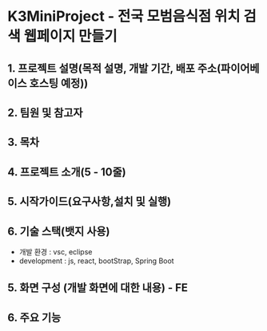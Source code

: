 # __K3MiniProject - 전국 모범음식점 위치 검색 웹페이지 만들기__

## 1. 프로젝트 설명(목적 설명, 개발 기간, 배포 주소(파이어베이스 호스팅 예정))

## 2. 팀원 및 참고자

## 3. 목차 

## 4. 프로젝트 소개(5 - 10줄)

## 5. 시작가이드(요구사항,설치 및 실행)

## 6. 기술 스택(뱃지 사용)

+ 개발 환경 : vsc, eclipse
+ development : js, react, bootStrap, Spring Boot 

## 5. 화면 구성 (개발 화면에 대한 내용) - FE 

## 6. 주요 기능 






